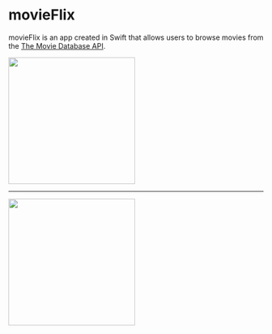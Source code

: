 # movieFlix

movieFlix is an app created in Swift that allows users to browse movies from the [The Movie Database API](http://docs.themoviedb.apiary.io/#).

<img src="http://g.recordit.co/wEaytePbq3.gif" width=250><br>

---

<img src="http://g.recordit.co/dYBdvUO1zb.gif" width=250><br>


